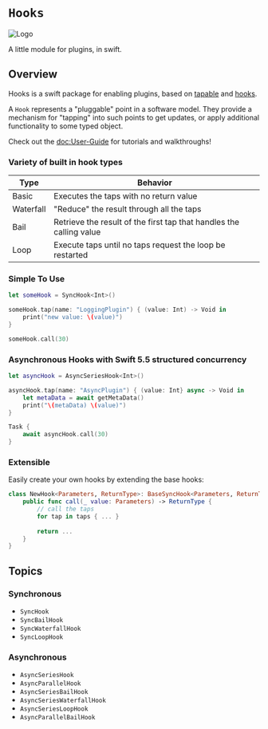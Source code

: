 # ``Hooks``

![Logo](hooks.png)

A little module for plugins, in swift.

## Overview
Hooks is a swift package for enabling plugins, based on [tapable](https://github.com/webpack/tapable) and [hooks](https://github.com/intuit/hooks/).

A `Hook` represents a "pluggable" point in a software model. They provide a mechanism for "tapping" into such points to get updates, or apply additional functionality to some typed object.

Check out the <doc:User-Guide> for tutorials and walkthroughs!

### Variety of built in hook types
| Type | Behavior |
|------|----------|
| Basic | Executes the taps with no return value |
| Waterfall | "Reduce" the result through all the taps |
| Bail | Retrieve the result of the first tap that handles the calling value |
| Loop | Execute taps until no taps request the loop be restarted |

### Simple To Use

```swift
let someHook = SyncHook<Int>()

someHook.tap(name: "LoggingPlugin") { (value: Int) -> Void in
    print("new value: \(value)")
}

someHook.call(30)
```

### Asynchronous Hooks with Swift 5.5 structured concurrency
```swift
let asyncHook = AsyncSeriesHook<Int>()

asyncHook.tap(name: "AsyncPlugin") { (value: Int} async -> Void in
    let metaData = await getMetaData()
    print("\(metaData) \(value)")
}

Task {
    await asyncHook.call(30)
}
```

### Extensible
Easily create your own hooks by extending the base hooks:
```swift
class NewHook<Parameters, ReturnType>: BaseSyncHook<Parameters, ReturnType> {
    public func call(_ value: Parameters) -> ReturnType {
        // call the taps
        for tap in taps { ... }
        
        return ...
    }
}
```

## Topics

### Synchronous

- ``SyncHook``
- ``SyncBailHook``
- ``SyncWaterfallHook``
- ``SyncLoopHook``

### Asynchronous

- ``AsyncSeriesHook``
- ``AsyncParallelHook``
- ``AsyncSeriesBailHook``
- ``AsyncSeriesWaterfallHook``
- ``AsyncSeriesLoopHook``
- ``AsyncParallelBailHook``
